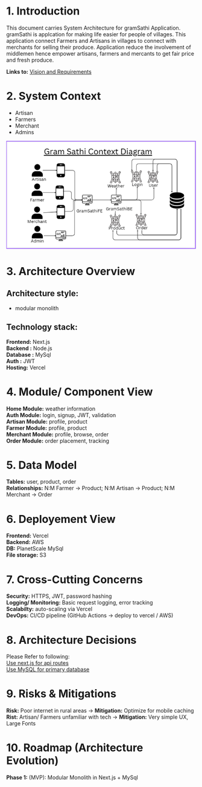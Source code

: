 # 1. Introduction
This document carries System Architecture for gramSathi Application. gramSathi is applcation for making life easier for people of villages. This application connect Farmers and Artisans in villages to connect with merchants for selling their produce. Application reduce the involvement of middlemen hence empower artisans, farmers and mercants to get fair price and fresh produce.

**Links to:** [Vision and Requirements](https://github.com/Parveen539/gramSathiArchitecture/blob/main/mvp/vision-and-requirements.md)

# 2. System Context
- Artisan
- Farmers
- Merchant
- Admins

![Context Diagram](https://github.com/Parveen539/gramSathiArchitecture/blob/main/mvp/images/GramSathiContextDiagram.PNG)

# 3. Architecture Overview
## Architecture style:
- modular monolith
  
## Technology stack:
**Frontend:** Next.js  
**Backend :** Node.js  
**Database :** MySql  
**Auth :** JWT  
**Hosting:** Vercel  

# 4. Module/ Component View
**Home Module:** weather information  
**Auth Module:** login, signup, JWT, validation  
**Artisan Module:** profile, product  
**Farmer Module:** profile, product  
**Merchant Module:** profile, browse, order  
**Order Module:** order placement, tracking  

# 5. Data Model
**Tables:** user, product, order  
**Relationships:** N:M Farmer -> Product;  N:M Artisan -> Product;  N:M Merchant -> Order 

# 6. Deployement View
**Frontend:** Vercel  
**Backend:** AWS  
**DB:** PlanetScale MySql  
**File storage:** S3  

# 7. Cross-Cutting Concerns
**Security:** HTTPS, JWT, password hashing  
**Logging/ Monitoring:** Basic request logging, error tracking  
**Scalabilty:** auto-scaling via Vercel  
**DevOps:** CI/CD pipeline (GitHub Actions -> deploy to vercel / AWS)  

# 8. Architecture Decisions
Please Refer to following:  
[Use next.js for api routes](https://github.com/Parveen539/gramSathiArchitecture/blob/main/mvp/adr/0001-use-nextjs-api-routes.md)  
[Use MySQL for primary database](https://github.com/Parveen539/gramSathiArchitecture/blob/main/mvp/adr/0002-use-mysql.md)  

# 9. Risks & Mitigations
**Risk:** Poor internet in rural areas -> **Mitigation:** Optimize for mobile caching  
**Rist:** Artisan/ Farmers unfamiliar with tech -> **Mitigation:** Very simple UX, Large Fonts  

# 10. Roadmap (Architecture Evolution) 
**Phase 1:** (MVP): Modular Monolith in Next.js + MySql  

